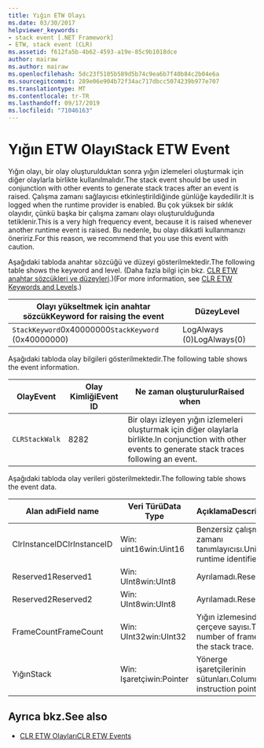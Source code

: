 ```yaml
---
title: Yığın ETW Olayı
ms.date: 03/30/2017
helpviewer_keywords:
- stack event [.NET Framework]
- ETW, stack event (CLR)
ms.assetid: f612fa5b-4b62-4593-a19e-85c9b1018dce
author: mairaw
ms.author: mairaw
ms.openlocfilehash: 5dc23f5105b589d5b74c9ea6b7f40b84c2b04e6a
ms.sourcegitcommit: 289e06e904b72f34ac717dbcc5074239b977e707
ms.translationtype: MT
ms.contentlocale: tr-TR
ms.lasthandoff: 09/17/2019
ms.locfileid: "71046163"
---
```

# <a name="stack-etw-event"></a><span data-ttu-id="606e6-102">Yığın ETW Olayı</span><span class="sxs-lookup"><span data-stu-id="606e6-102">Stack ETW Event</span></span>
<span data-ttu-id="606e6-103">Yığın olayı, bir olay oluşturulduktan sonra yığın izlemeleri oluşturmak için diğer olaylarla birlikte kullanılmalıdır.</span><span class="sxs-lookup"><span data-stu-id="606e6-103">The stack event should be used in conjunction with other events to generate stack traces after an event is raised.</span></span> <span data-ttu-id="606e6-104">Çalışma zamanı sağlayıcısı etkinleştirildiğinde günlüğe kaydedilir.</span><span class="sxs-lookup"><span data-stu-id="606e6-104">It is logged when the runtime provider is enabled.</span></span> <span data-ttu-id="606e6-105">Bu çok yüksek bir sıklık olayıdır, çünkü başka bir çalışma zamanı olayı oluşturulduğunda tetiklenir.</span><span class="sxs-lookup"><span data-stu-id="606e6-105">This is a very high frequency event, because it is raised whenever another runtime event is raised.</span></span> <span data-ttu-id="606e6-106">Bu nedenle, bu olayı dikkatli kullanmanızı öneririz.</span><span class="sxs-lookup"><span data-stu-id="606e6-106">For this reason, we recommend that you use this event with caution.</span></span>  
  
 <span data-ttu-id="606e6-107">Aşağıdaki tabloda anahtar sözcüğü ve düzeyi gösterilmektedir.</span><span class="sxs-lookup"><span data-stu-id="606e6-107">The following table shows the keyword and level.</span></span> <span data-ttu-id="606e6-108">(Daha fazla bilgi için bkz. [CLR ETW anahtar sözcükleri ve düzeyleri](clr-etw-keywords-and-levels.md).)</span><span class="sxs-lookup"><span data-stu-id="606e6-108">(For more information, see [CLR ETW Keywords and Levels](clr-etw-keywords-and-levels.md).)</span></span>  
  
|<span data-ttu-id="606e6-109">Olayı yükseltmek için anahtar sözcük</span><span class="sxs-lookup"><span data-stu-id="606e6-109">Keyword for raising the event</span></span>|<span data-ttu-id="606e6-110">Düzey</span><span class="sxs-lookup"><span data-stu-id="606e6-110">Level</span></span>|  
|-----------------------------------|-----------|  
|<span data-ttu-id="606e6-111">`StackKeyword`0x40000000</span><span class="sxs-lookup"><span data-stu-id="606e6-111">`StackKeyword` (0x40000000)</span></span>|<span data-ttu-id="606e6-112">LogAlways (0)</span><span class="sxs-lookup"><span data-stu-id="606e6-112">LogAlways(0)</span></span>|  
  
 <span data-ttu-id="606e6-113">Aşağıdaki tabloda olay bilgileri gösterilmektedir.</span><span class="sxs-lookup"><span data-stu-id="606e6-113">The following table shows the event information.</span></span>  
  
|<span data-ttu-id="606e6-114">Olay</span><span class="sxs-lookup"><span data-stu-id="606e6-114">Event</span></span>|<span data-ttu-id="606e6-115">Olay Kimliği</span><span class="sxs-lookup"><span data-stu-id="606e6-115">Event ID</span></span>|<span data-ttu-id="606e6-116">Ne zaman oluşturulur</span><span class="sxs-lookup"><span data-stu-id="606e6-116">Raised when</span></span>|  
|-----------|--------------|-----------------|  
|`CLRStackWalk`|<span data-ttu-id="606e6-117">82</span><span class="sxs-lookup"><span data-stu-id="606e6-117">82</span></span>|<span data-ttu-id="606e6-118">Bir olayı izleyen yığın izlemeleri oluşturmak için diğer olaylarla birlikte.</span><span class="sxs-lookup"><span data-stu-id="606e6-118">In conjunction with other events to generate stack traces following an event.</span></span>|  
  
 <span data-ttu-id="606e6-119">Aşağıdaki tabloda olay verileri gösterilmektedir.</span><span class="sxs-lookup"><span data-stu-id="606e6-119">The following table shows the event data.</span></span>  
  
|<span data-ttu-id="606e6-120">Alan adı</span><span class="sxs-lookup"><span data-stu-id="606e6-120">Field name</span></span>|<span data-ttu-id="606e6-121">Veri Türü</span><span class="sxs-lookup"><span data-stu-id="606e6-121">Data Type</span></span>|<span data-ttu-id="606e6-122">Açıklama</span><span class="sxs-lookup"><span data-stu-id="606e6-122">Description</span></span>|  
|----------------|---------------|-----------------|  
|<span data-ttu-id="606e6-123">ClrInstanceID</span><span class="sxs-lookup"><span data-stu-id="606e6-123">ClrInstanceID</span></span>|<span data-ttu-id="606e6-124">Win: uint16</span><span class="sxs-lookup"><span data-stu-id="606e6-124">win:Uint16</span></span>|<span data-ttu-id="606e6-125">Benzersiz çalışma zamanı tanımlayıcısı.</span><span class="sxs-lookup"><span data-stu-id="606e6-125">Unique runtime identifier.</span></span>|  
|<span data-ttu-id="606e6-126">Reserved1</span><span class="sxs-lookup"><span data-stu-id="606e6-126">Reserved1</span></span>|<span data-ttu-id="606e6-127">Win: UInt8</span><span class="sxs-lookup"><span data-stu-id="606e6-127">win:UInt8</span></span>|<span data-ttu-id="606e6-128">Ayrılamadı.</span><span class="sxs-lookup"><span data-stu-id="606e6-128">Reserved.</span></span>|  
|<span data-ttu-id="606e6-129">Reserved2</span><span class="sxs-lookup"><span data-stu-id="606e6-129">Reserved2</span></span>|<span data-ttu-id="606e6-130">Win: UInt8</span><span class="sxs-lookup"><span data-stu-id="606e6-130">win:UInt8</span></span>|<span data-ttu-id="606e6-131">Ayrılamadı.</span><span class="sxs-lookup"><span data-stu-id="606e6-131">Reserved.</span></span>|  
|<span data-ttu-id="606e6-132">FrameCount</span><span class="sxs-lookup"><span data-stu-id="606e6-132">FrameCount</span></span>|<span data-ttu-id="606e6-133">Win: UInt32</span><span class="sxs-lookup"><span data-stu-id="606e6-133">win:UInt32</span></span>|<span data-ttu-id="606e6-134">Yığın izlemesinde çerçeve sayısı.</span><span class="sxs-lookup"><span data-stu-id="606e6-134">The number of frames in the stack trace.</span></span>|  
|<span data-ttu-id="606e6-135">Yığın</span><span class="sxs-lookup"><span data-stu-id="606e6-135">Stack</span></span>|<span data-ttu-id="606e6-136">Win: Işaretçi</span><span class="sxs-lookup"><span data-stu-id="606e6-136">win:Pointer</span></span>|<span data-ttu-id="606e6-137">Yönerge işaretçilerinin sütunları.</span><span class="sxs-lookup"><span data-stu-id="606e6-137">Columns of instruction pointers.</span></span>|  
  
## <a name="see-also"></a><span data-ttu-id="606e6-138">Ayrıca bkz.</span><span class="sxs-lookup"><span data-stu-id="606e6-138">See also</span></span>

- [<span data-ttu-id="606e6-139">CLR ETW Olayları</span><span class="sxs-lookup"><span data-stu-id="606e6-139">CLR ETW Events</span></span>](clr-etw-events.md)

